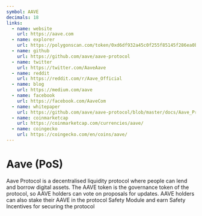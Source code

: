 ```yaml
---
symbol: AAVE
decimals: 18
links:
  - name: website
    url: https://aave.com
  - name: explorer
    url: https://polygonscan.com/token/0xd6df932a45c0f255f85145f286ea0b292b21c90b
  - name: github
    url: https://github.com/aave/aave-protocol
  - name: twitter
    url: https://twitter.com/AaveAave
  - name: reddit
    url: https://reddit.com/r/Aave_Official
  - name: blog
    url: https://medium.com/aave
  - name: facebook
    url: https://facebook.com/AaveCom
  - name: whitepaper
    url: https://github.com/aave/aave-protocol/blob/master/docs/Aave_Protocol_Whitepaper_v1_0.pdf/
  - name: coinmarketcap
    url: https://coinmarketcap.com/currencies/aave/
  - name: coingecko
    url: https://coingecko.com/en/coins/aave/
---
```


# Aave (PoS)

Aave Protocol is a decentralised liquidity protocol where people can lend and borrow digital assets. The AAVE token is the governance token of the protocol, so AAVE holders can vote on proposals for updates. AAVE holders can also stake their AAVE in the protocol Safety Module and earn Safety Incentives for securing the protocol
